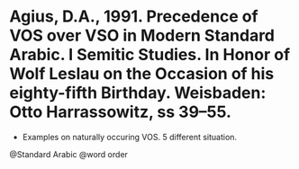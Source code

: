 # Agius, D.A., 1991. Precedence of VOS over VSO in Modern Standard Arabic. I Semitic Studies. In Honor of Wolf Leslau on the Occasion of his eighty-fifth Birthday. Weisbaden: Otto Harrassowitz, ss 39–55.

- Examples on naturally occuring VOS. 5 different situation.

@Standard Arabic
@word order
